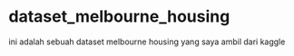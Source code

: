 # dataset_melbourne_housing
ini adalah sebuah dataset melbourne housing yang saya ambil dari kaggle
